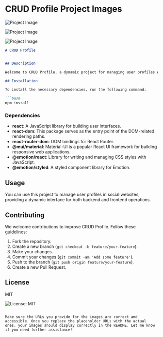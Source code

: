 # CRUD Profile Project Images

![Project Image](https://github.com/maaz-official/CRUD-Profile/assets/161757387/0c508e40-07ce-498e-99bc-5d9f6b02c2a9)

![Project Image](https://github.com/maaz-official/CRUD-Profile/assets/161757387/ef835ada-fc26-44dd-ade2-b4d21c5eb50a)

![Project Image](https://github.com/maaz-official/CRUD-Profile/assets/161757387/005e72af-9ae4-4fbf-ae45-5c794b8b58c7)

```markdown
# CRUD Profile


## Description

Welcome to CRUD Profile, a dynamic project for managing user profiles with full CRUD functionalities.

## Installation

To install the necessary dependencies, run the following command:

```bash
npm install
```

### Dependencies

- **react**: A JavaScript library for building user interfaces.
- **react-dom**: This package serves as the entry point of the DOM-related rendering paths.
- **react-router-dom**: DOM bindings for React Router.
- **@mui/material**: Material-UI is a popular React UI framework for building responsive web applications.
- **@emotion/react**: Library for writing and managing CSS styles with JavaScript.
- **@emotion/styled**: A styled component library for Emotion.

## Usage

You can use this project to manage user profiles in social websites, providing a dynamic interface for both backend and frontend operations.

## Contributing

We welcome contributions to improve CRUD Profile. Follow these guidelines:

1. Fork the repository.
2. Create a new branch (`git checkout -b feature/your-feature`).
3. Make your changes.
4. Commit your changes (`git commit -am 'Add some feature'`).
5. Push to the branch (`git push origin feature/your-feature`).
6. Create a new Pull Request.

## License

MIT

![License: MIT](https://img.shields.io/badge/License-MIT-yellow.svg)
```

Make sure the URLs you provide for the images are correct and accessible. Once you replace the placeholder URLs with the actual ones, your images should display correctly in the README. Let me know if you need further assistance!
